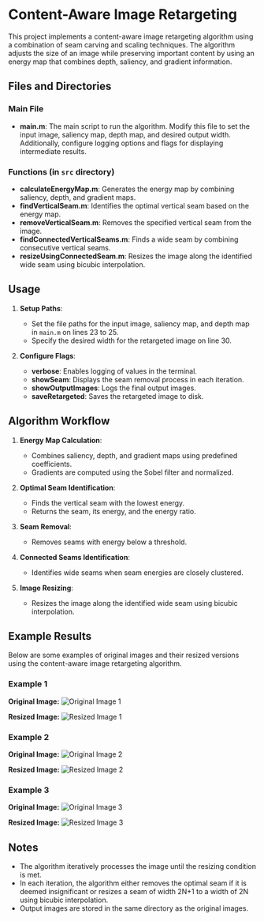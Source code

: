 # Content-Aware Image Retargeting

This project implements a content-aware image retargeting algorithm using a combination of seam carving and scaling techniques. The algorithm adjusts the size of an image while preserving important content by using an energy map that combines depth, saliency, and gradient information.

## Files and Directories

### Main File
- **main.m**: The main script to run the algorithm. Modify this file to set the input image, saliency map, depth map, and desired output width. Additionally, configure logging options and flags for displaying intermediate results.

### Functions (in `src` directory)
- **calculateEnergyMap.m**: Generates the energy map by combining saliency, depth, and gradient maps.
- **findVerticalSeam.m**: Identifies the optimal vertical seam based on the energy map.
- **removeVerticalSeam.m**: Removes the specified vertical seam from the image.
- **findConnectedVerticalSeams.m**: Finds a wide seam by combining consecutive vertical seams.
- **resizeUsingConnectedSeam.m**: Resizes the image along the identified wide seam using bicubic interpolation.

## Usage

1. **Setup Paths**:
   - Set the file paths for the input image, saliency map, and depth map in `main.m` on lines 23 to 25.
   - Specify the desired width for the retargeted image on line 30.

2. **Configure Flags**:
   - **verbose**: Enables logging of values in the terminal.
   - **showSeam**: Displays the seam removal process in each iteration.
   - **showOutputImages**: Logs the final output images.
   - **saveRetargeted**: Saves the retargeted image to disk.

## Algorithm Workflow

1. **Energy Map Calculation**:
   - Combines saliency, depth, and gradient maps using predefined coefficients.
   - Gradients are computed using the Sobel filter and normalized.

2. **Optimal Seam Identification**:
   - Finds the vertical seam with the lowest energy.
   - Returns the seam, its energy, and the energy ratio.

3. **Seam Removal**:
   - Removes seams with energy below a threshold.

4. **Connected Seams Identification**:
   - Identifies wide seams when seam energies are closely clustered.

5. **Image Resizing**:
   - Resizes the image along the identified wide seam using bicubic interpolation.

## Example Results

Below are some examples of original images and their resized versions using the content-aware image retargeting algorithm.

### Example 1
**Original Image:**
![Original Image 1](./src/Samples_dataset/Baby/Baby.png)

**Resized Image:**
![Resized Image 1](./src/Samples_dataset/Baby/Baby_retargeted.png)

### Example 2
**Original Image:**
![Original Image 2](./src/Samples_dataset/Dolls/Dolls.png)

**Resized Image:**
![Resized Image 2](./src/Samples_dataset/Dolls/Dolls_retargeted.png)

### Example 3
**Original Image:**
![Original Image 3](./src/Samples_dataset/Snowman/Snowman.png)

**Resized Image:**
![Resized Image 3](./src/Samples_dataset/Snowman/Snowman_retargeted.png)

## Notes

- The algorithm iteratively processes the image until the resizing condition is met.
- In each iteration, the algorithm either removes the optimal seam if it is deemed insignificant or resizes a seam of width 2N+1 to a width of 2N using bicubic interpolation.
- Output images are stored in the same directory as the original images.